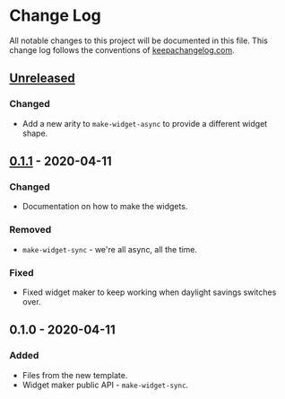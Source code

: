 # Change Log
All notable changes to this project will be documented in this file. This change log follows the conventions of [keepachangelog.com](http://keepachangelog.com/).

## [Unreleased]
### Changed
- Add a new arity to `make-widget-async` to provide a different widget shape.

## [0.1.1] - 2020-04-11
### Changed
- Documentation on how to make the widgets.

### Removed
- `make-widget-sync` - we're all async, all the time.

### Fixed
- Fixed widget maker to keep working when daylight savings switches over.

## 0.1.0 - 2020-04-11
### Added
- Files from the new template.
- Widget maker public API - `make-widget-sync`.

[Unreleased]: https://github.com/your-name/data_structures/compare/0.1.1...HEAD
[0.1.1]: https://github.com/your-name/data_structures/compare/0.1.0...0.1.1
